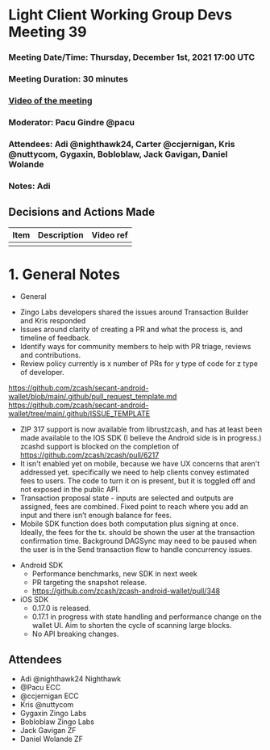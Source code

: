 # Light Client Working Group Devs Meeting 39
### Meeting Date/Time: Thursday, December 1st, 2021 17:00 UTC
### Meeting Duration: 30 minutes
### [Video of the meeting](not-recorded)
### Moderator: Pacu Gindre @pacu
### Attendees: Adi @nighthawk24, Carter @ccjernigan, Kris @nuttycom, Gygaxin, Bobloblaw, Jack Gavigan, Daniel Wolande
### Notes: Adi

## Decisions and Actions Made
| Item | Description | Video ref |
| ------------- | ----------- | --------- |
| | ||


# 1. General Notes
* General

 - Zingo Labs developers shared the issues around Transaction Builder and Kris responded
 - Issues around clarity of creating a PR and what the process is, and timeline of feedback.
 - Identify ways for community members to help with PR triage, reviews and contributions.
 - Review policy currently is x number of PRs for y type of code for z type of developer. 

https://github.com/zcash/secant-android-wallet/blob/main/.github/pull_request_template.md
https://github.com/zcash/secant-android-wallet/tree/main/.github/ISSUE_TEMPLATE

 - ZIP 317 support is now available from librustzcash, and has at least been made available to the IOS SDK (I believe the Android side is in progress.) zcashd support is blocked on the completion of https://github.com/zcash/zcash/pull/6217
 - It isn't enabled yet on mobile, because we have UX concerns that aren't addressed yet. specifically we need to help clients convey estimated fees to users. The code to turn it on is present, but it is toggled off and not exposed in the public API.
 - Transaction proposal state - inputs are selected and outputs are assigned, fees are combined. Fixed point to reach where you add an input and there isn’t enough balance for fees.
 - Mobile SDK function does both computation plus signing at once. Ideally, the fees for the tx. should be shown the user at the transaction confirmation time. Background DAGSync may need to be paused when the user is in the Send transaction flow to handle concurrency issues.

* Android SDK
  - Performance  benchmarks, new SDK in next week
  - PR targeting the snapshot release.
  - https://github.com/zcash/zcash-android-wallet/pull/348
* iOS SDK
  - 0.17.0 is released.
  - 0.17.1 in progress with state handling and performance change on the wallet UI. Aim to shorten the cycle of scanning large blocks.
  - No API breaking changes.

## Attendees
* Adi @nighthawk24 Nighthawk
* @Pacu ECC
* @ccjernigan ECC
* Kris @nuttycom
* Gygaxin Zingo Labs
* Bobloblaw Zingo Labs
* Jack Gavigan ZF
* Daniel Wolande ZF